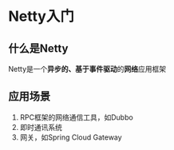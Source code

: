 # Netty入门

## 什么是Netty

Netty是一个**异步的、基于事件驱动**的**网络**应用框架

## 应用场景

1. RPC框架的网络通信工具，如Dubbo
2. 即时通讯系统
3. 网关，如Spring Cloud Gateway